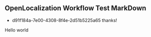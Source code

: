 ## OpenLocalization Workflow Test MarkDown
* d91f184a-7e00-4308-8f4e-2d51b5225a65 
thanks!

Hello world